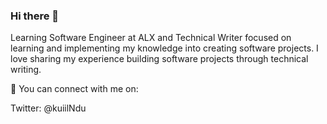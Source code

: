 ### Hi there 👋

Learning Software Engineer at ALX  and Technical Writer focused on learning and implementing my knowledge into creating software projects. I love sharing my experience building software projects through technical writing.

🚀 You can connect with me on:

Twitter: @kuiilNdu


